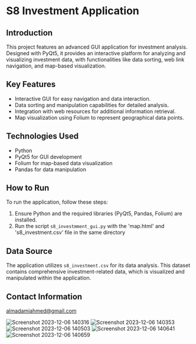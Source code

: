 # S8 Investment Application

## Introduction
This project features an advanced GUI application for investment analysis. Designed with PyQt5, it provides an interactive platform for analyzing and visualizing investment data, with functionalities like data sorting, web link navigation, and map-based visualization.

## Key Features
- Interactive GUI for easy navigation and data interaction.
- Data sorting and manipulation capabilities for detailed analysis.
- Integration with web resources for additional information retrieval.
- Map visualization using Folium to represent geographical data points.

## Technologies Used
- Python
- PyQt5 for GUI development
- Folium for map-based data visualization
- Pandas for data manipulation

## How to Run
To run the application, follow these steps:
1. Ensure Python and the required libraries (PyQt5, Pandas, Folium) are installed.
2. Run the script `s8_investmment_gui.py` with the 'map.html' and 's8_investment.csv' file in the same directory

## Data Source
The application utilizes `s8_investment.csv` for its data analysis. This dataset contains comprehensive investment-related data, which is visualized and manipulated within the application.

## Contact Information
almadamiahmed@gmail.com

![Screenshot 2023-12-06 140316](https://github.com/Almadam1/Section-8-Investment-Tool/assets/39468822/e2f1a6f4-4037-44f8-91b8-e0ccc44e34e3)
![Screenshot 2023-12-06 140353](https://github.com/Almadam1/Section-8-Investment-Tool/assets/39468822/5cd3cfb6-e6c1-46df-ae61-12c432a34ce4)
![Screenshot 2023-12-06 140503](https://github.com/Almadam1/Section-8-Investment-Tool/assets/39468822/39287f6e-de5a-48b3-b877-a5c390731398)
![Screenshot 2023-12-06 140641](https://github.com/Almadam1/Section-8-Investment-Tool/assets/39468822/fc9ab383-1906-4f45-ae60-e883cb7845f9)
![Screenshot 2023-12-06 140659](https://github.com/Almadam1/Section-8-Investment-Tool/assets/39468822/1d1a3dc2-667a-4107-8ec6-63e2937cc0b4)
